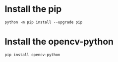 # Install the pip
``
python -m pip install --upgrade pip
``

# Install the opencv-python
``pip install opencv-python
``